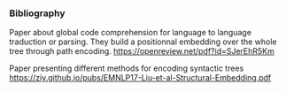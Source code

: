 ### Bibliography

Paper about global code comprehension for language to language traduction or parsing. 
They build a positionnal embedding over the whole tree through path encoding.
https://openreview.net/pdf?id=SJerEhR5Km


Paper presenting different methods for encoding syntactic trees
https://ziy.github.io/pubs/EMNLP17-Liu-et-al-Structural-Embedding.pdf
